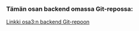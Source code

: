 ### Tämän osan backend omassa Git-repossa:
[Linkki osa3:n backend Git-repoon](https://github.com/iirokiviluoma/fullstackopen-2020_iirokiviluoma_osa3)
